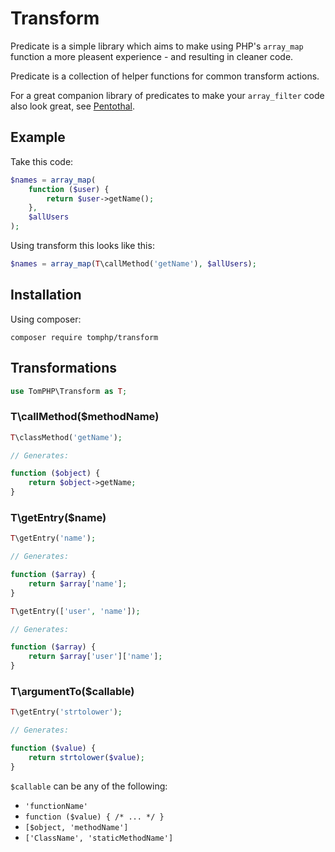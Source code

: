 # Transform

Predicate is a simple library which aims to make using PHP's `array_map`
function a more pleasent experience - and resulting in cleaner code.

Predicate is a collection of helper functions for common transform actions.

For a great companion library of predicates to make your `array_filter` code also look great, see [Pentothal](https://github.com/Giuseppe-Mazzapica/Pentothal).

## Example

Take this code:

```php
$names = array_map(
    function ($user) {
        return $user->getName();
    },
    $allUsers
);
```

Using transform this looks like this:

```php
$names = array_map(T\callMethod('getName'), $allUsers);
```

## Installation

Using composer:

`composer require tomphp/transform`

## Transformations

```php
use TomPHP\Transform as T;
```

### T\callMethod($methodName)

```php
T\classMethod('getName');

// Generates:

function ($object) {
    return $object->getName;
}
```

### T\getEntry($name)

```php
T\getEntry('name');

// Generates:

function ($array) {
    return $array['name'];
}
```

```php
T\getEntry(['user', 'name']);

// Generates:

function ($array) {
    return $array['user']['name'];
}
```

### T\argumentTo($callable)

```php
T\getEntry('strtolower');

// Generates:

function ($value) {
    return strtolower($value);
}
```

`$callable` can be any of the following:

* `'functionName'`
* `function ($value) { /* ... */ }`
* `[$object, 'methodName']`
* `['ClassName', 'staticMethodName']`

